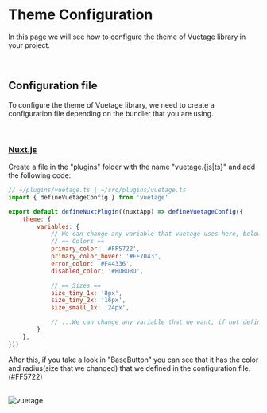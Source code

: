 # Theme Configuration

In this page we will see how to configure the theme of Vuetage library in your project.

<br>

## Configuration file

To configure the theme of Vuetage library, we need to create a configuration file depending on the bundler that you are using.

<br>

### [Nuxt.js](https://nuxt.com/)

Create a file in the "plugins" folder with the name "vuetage.{js|ts}" and add the following code:

```js
// ~/plugins/vuetage.ts | ~/src/plugins/vuetage.ts
import { defineVuetageConfig } from 'vuetage'

export default defineNuxtPlugin((nuxtApp) => defineVuetageConfig({
    theme: {
        variables: {
            // We can change any variable that vuetage uses here, below is just an example with some variables.
            // == Colors ==
            primary_color: '#FF5722',
            primary_color_hover: '#FF7043',
            error_color: '#F44336',
            disabled_color: '#BDBDBD',

            // == Sizes ==
            size_tiny_1x: '8px',
            size_tiny_2x: '16px',
            size_small_1x: '24px',

            // ...We can change any variable that we want, if not defined will use the default values.
        }
    },
}))
```

After this, if you take a look in "BaseButton" you can see that it has the color and radius(size that we changed) that we defined in the configuration file. (#FF5722)

<br>

<img style="margin: auto" src="https://i.imgur.com/R96qEf8.png" alt="vuetage">